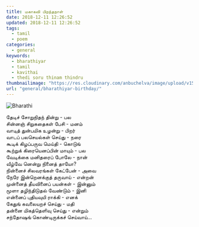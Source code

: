 ```yaml
---
title: மகாகவி பிறந்தநாள்
date: 2018-12-11 12:26:52
updated: 2018-12-11 12:26:52
tags:
  - tamil
  - poem
categories:
  - general
keywords:
  - bharathiyar
  - tamil
  - kavithai
  - thedi soru thinam thindru
thumbnailimage: "https://res.cloudinary.com/anbuchelva/image/upload/v1546629700/images/general/Bharathi.jpg"
url: "general/bharathiyar-birthday/"
---
```

<!--more-->
![Bharathi](https://res.cloudinary.com/anbuchelva/image/upload/v1546629700/images/general/Bharathi.jpg)

தேடிச் சோறுநிதந் தின்று - பல  
சின்னஞ் சிறுகதைகள் பேசி - மனம்  
வாடித் துன்பமிக உழன்று - பிறர்  
வாடப் பலசெயல்கள் செய்து - நரை  
கூடிக் கிழப்பருவ மெய்தி - கொடுங்  
கூற்றுக் கிரையெனப்பின் மாயும் - பல  
வேடிக்கை மனிதரைப் போலே - நான்  
வீழ்வே னென்று நினைத் தாயோ?  
நின்னைச் சிலவரங்கள் கேட்பேன் - அவை  
நேரே இன்றெனக்குத் தருவாய் - என்றன்  
முன்னைத் தீயவினைப் பயன்கள் - இன்னும்  
மூளா தழிந்திடுதல் வேண்டும் - இனி  
என்னைப் புதியவுயி ராக்கி - எனக்  
கேதுங் கவலையறச் செய்து - மதி  
தன்னை மிகத்தெளிவு செய்து - என்றும்  
சந்தோஷங் கொண்டிருக்கச் செய்வாய்…
